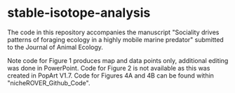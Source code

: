 # stable-isotope-analysis
The code in this repository accompanies the manuscript "Sociality drives patterns of foraging ecology in a highly mobile marine predator" submitted to the Journal of Animal Ecology.

Note code for Figure 1 produces map and data points only, additional editing was done in PowerPoint. Code for Figure 2 is not available as this was created in PopArt V1.7. Code for Figures 4A and 4B can be found within "nicheROVER_Github_Code". 
